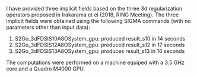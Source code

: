 I have provided three implicit fields based on the three 3d regularization operators proposed in Irakarama et el (2018, RING Meeting).
The three implicit fields were obtained using the following SIGMA commands (with no parameters other than input data):
 
1. S2Go_3dFDSIS10A8OSystem_gpu: produced result_s10 in 14 seconds
2. S2Go_3dFDSIS12A8OSystem_gpu: produced result_s12 in 17 seconds
3. S2Go_3dFDSIS13A8OSystem_gpu: produces result_s13 in 16 seconds

The computations were performed on a machine equiped with a 3.5 GHz core and a Quadro M4000 GPU.
